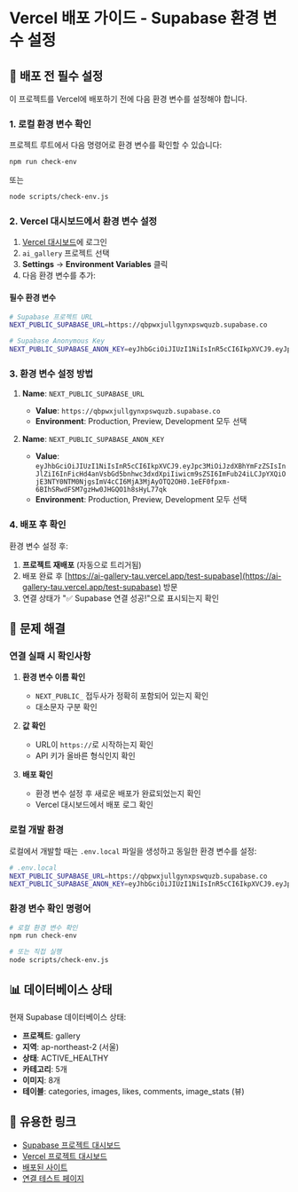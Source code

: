 # Vercel 배포 가이드 - Supabase 환경 변수 설정

## 🚀 배포 전 필수 설정

이 프로젝트를 Vercel에 배포하기 전에 다음 환경 변수를 설정해야 합니다.

### 1. 로컬 환경 변수 확인

프로젝트 루트에서 다음 명령어로 환경 변수를 확인할 수 있습니다:

```bash
npm run check-env
```

또는

```bash
node scripts/check-env.js
```

### 2. Vercel 대시보드에서 환경 변수 설정

1. [Vercel 대시보드](https://vercel.com/dashboard)에 로그인
2. `ai_gallery` 프로젝트 선택
3. **Settings** → **Environment Variables** 클릭
4. 다음 환경 변수를 추가:

#### 필수 환경 변수

```bash
# Supabase 프로젝트 URL
NEXT_PUBLIC_SUPABASE_URL=https://qbpwxjullgynxpswquzb.supabase.co

# Supabase Anonymous Key
NEXT_PUBLIC_SUPABASE_ANON_KEY=eyJhbGciOiJIUzI1NiIsInR5cCI6IkpXVCJ9.eyJpc3MiOiJzdXBhYmFzZSIsInJlZiI6InFicHd4anVsbGd5bnhwc3dxdXpiIiwicm9sZSI6ImFub24iLCJpYXQiOjE3NTY0NTM0NjgsImV4cCI6MjA3MjAyOTQ2OH0.1eEF0fpxm-6BIhSRwdFSM7gzHw0JHGQO1h8sHyL77qk
```

### 3. 환경 변수 설정 방법

1. **Name**: `NEXT_PUBLIC_SUPABASE_URL`
   - **Value**: `https://qbpwxjullgynxpswquzb.supabase.co`
   - **Environment**: Production, Preview, Development 모두 선택

2. **Name**: `NEXT_PUBLIC_SUPABASE_ANON_KEY`
   - **Value**: `eyJhbGciOiJIUzI1NiIsInR5cCI6IkpXVCJ9.eyJpc3MiOiJzdXBhYmFzZSIsInJlZiI6InFicHd4anVsbGd5bnhwc3dxdXpiIiwicm9sZSI6ImFub24iLCJpYXQiOjE3NTY0NTM0NjgsImV4cCI6MjA3MjAyOTQ2OH0.1eEF0fpxm-6BIhSRwdFSM7gzHw0JHGQO1h8sHyL77qk`
   - **Environment**: Production, Preview, Development 모두 선택

### 4. 배포 후 확인

환경 변수 설정 후:

1. **프로젝트 재배포** (자동으로 트리거됨)
2. 배포 완료 후 [https://ai-gallery-tau.vercel.app/test-supabase](https://ai-gallery-tau.vercel.app/test-supabase) 방문
3. 연결 상태가 "✅ Supabase 연결 성공!"으로 표시되는지 확인

## 🔧 문제 해결

### 연결 실패 시 확인사항

1. **환경 변수 이름 확인**
   - `NEXT_PUBLIC_` 접두사가 정확히 포함되어 있는지 확인
   - 대소문자 구분 확인

2. **값 확인**
   - URL이 `https://`로 시작하는지 확인
   - API 키가 올바른 형식인지 확인

3. **배포 확인**
   - 환경 변수 설정 후 새로운 배포가 완료되었는지 확인
   - Vercel 대시보드에서 배포 로그 확인

### 로컬 개발 환경

로컬에서 개발할 때는 `.env.local` 파일을 생성하고 동일한 환경 변수를 설정:

```bash
# .env.local
NEXT_PUBLIC_SUPABASE_URL=https://qbpwxjullgynxpswquzb.supabase.co
NEXT_PUBLIC_SUPABASE_ANON_KEY=eyJhbGciOiJIUzI1NiIsInR5cCI6IkpXVCJ9.eyJpc3MiOiJzdXBhYmFzZSIsInJlZiI6InFicHd4anVsbGd5bnhwc3dxdXpiIiwicm9sZSI6ImFub24iLCJpYXQiOjE3NTY0NTM0NjgsImV4cCI6MjA3MjAyOTQ2OH0.1eEF0fpxm-6BIhSRwdFSM7gzHw0JHGQO1h8sHyL77qk
```

### 환경 변수 확인 명령어

```bash
# 로컬 환경 변수 확인
npm run check-env

# 또는 직접 실행
node scripts/check-env.js
```

## 📊 데이터베이스 상태

현재 Supabase 데이터베이스 상태:
- **프로젝트**: gallery
- **지역**: ap-northeast-2 (서울)
- **상태**: ACTIVE_HEALTHY
- **카테고리**: 5개
- **이미지**: 8개
- **테이블**: categories, images, likes, comments, image_stats (뷰)

## 🔗 유용한 링크

- [Supabase 프로젝트 대시보드](https://supabase.com/dashboard/project/qbpwxjullgynxpswquzb)
- [Vercel 프로젝트 대시보드](https://vercel.com/dashboard)
- [배포된 사이트](https://ai-gallery-tau.vercel.app/)
- [연결 테스트 페이지](https://ai-gallery-tau.vercel.app/test-supabase)
